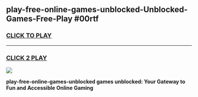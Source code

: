 
## play-free-online-games-unblocked-Unblocked-Games-Free-Play #00rtf
<h3>
<a href="https://us.freeplayer.one?title=play-free-online-games-unblocked&ref=9M">CLICK TO PLAY</a></h3>
<hr>

<h3>
<a href="https://us.freeplayer.one?title=play-free-online-games-unblocked&ref=9M">CLICK 2 PLAY</a>
  
</h3>

<a href="https://us.freeplayer.one?title=play-free-online-games-unblocked&ref=9M"><img src="https://clearcache.store/games.png"></a>


**play-free-online-games-unblocked games unblocked: Your Gateway to Fun and Accessible Online Gaming**
